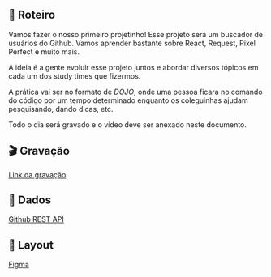 ## 📕 Roteiro

Vamos fazer o nosso primeiro projetinho! Esse projeto será um buscador de usuários do Github. Vamos aprender bastante sobre React, Request, Pixel Perfect e muito mais.

A ideia é a gente evoluir esse projeto juntos e abordar diversos tópicos em cada um dos study times que fizermos.

A prática vai ser no formato de _DOJO_, onde uma pessoa ficara no comando do código por um tempo determinado enquanto os coleguinhas ajudam pesquisando, dando dicas, etc.

Todo o dia será gravado e o vídeo deve ser anexado neste documento.

## 🎬 Gravação

[Link da gravação]()

## 📜 Dados

[Github REST API](https://docs.github.com/pt/rest?apiVersion=2022-11-28)

## 🎨 Layout

[Figma](https://www.figma.com/file/ik5g9OSxEibQ8YgCwN7Ynj/Untitled?node-id=0%3A1&t=K7Afrwfn4RhgMtAy-1)

